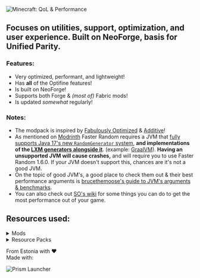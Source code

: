 ![Minecraft: QoL & Performance](https://raw.githubusercontent.com/FantomTchi7/Modpacks/main/QoL%20%26%20Performance/minecraft_title.png)
## Focuses on utilities, support, optimization, and user experience. Built on NeoForge, basis for Unified Parity.
### Features:
- Very optimized, performant, and lightweight!
- Has **all** of the Optifine features!
- Is built on NeoForge!
- Supports both Forge & *(most of)* Fabric mods!
- Is updated *somewhat* regularly!

### Notes:
- The modpack is inspired by [Fabulously Optimized](https://modrinth.com/modpack/fabulously-optimized) & [Additive](https://modrinth.com/modpack/additive)!
- As mentioned on [Modrinth](https://modrinth.com/mod/faster-random) Faster Random requires a JVM that [fully supports Java 17's new `RandomGenerator` system](https://gist.github.com/AnOpenSauceDev/36719f1ed2770fa0094d6be618b137e3), **and implementations of the [LXM generators alongside it](https://openjdk.org/jeps/356)**. (example: [GraalVM](https://www.graalvm.org/)). **Having an unsupported JVM will cause crashes,** and will require you to use Faster Random 1.6.0. If your JVM doesn't support this, chances are it's not a good JVM.
- On the topic of good JVM's, a good place to check them out & their best performance arguments is [brucethemoose's guide to JVM's arguments & benchmarks](https://github.com/brucethemoose/Minecraft-Performance-Flags-Benchmarks).
- You can also check out [SO's wiki](https://github.com/HyperSoop/Simply-Optimized/wiki/Post%E2%80%90install) for some things you can do to get the most performance out of your game.

## Resources used:

<details>
<summary>Mods</summary>
  
- [Necronomicon](https://modrinth.com/mod/P1Kv5EAO) by ElocinDev
- [Continuity](https://modrinth.com/mod/1IjD5062) by PepperCode1
- [MixinInHeaven](https://www.curseforge.com/projects/870903) by Team Potato
- [Chime](https://modrinth.com/mod/ubxU84eR) by Emi
- [Faster Random](https://modrinth.com/mod/RfFxanNh) by AnOpenSauceDev
- [Lazurite](https://modrinth.com/mod/TkC4Gtkt) by Su5eD
- [Jade](https://modrinth.com/mod/nvQzSEkH) by Snownee
- [BadOptimizations](https://modrinth.com/mod/g96Z4WVZ) by Thosea
- [FabricSkyBoxes](https://modrinth.com/mod/YBz7DOs8) by AMereBagatelle
- [Catalogue](https://www.curseforge.com/projects/459701) by MrCrayfish
- [Borderless Window](https://www.curseforge.com/projects/378979) by Nekeras
- [CIT Resewn](https://www.curseforge.com/projects/912099) by SHsuperCM, Asek3,Tfarcenim
- [Bobby Reforged](https://www.curseforge.com/projects/883502)
- [Cloth Config v10 API](https://modrinth.com/mod/9s6osm5g) by shedaniel
- [FastAnim](https://modrinth.com/mod/yHf7SALy) by Lunade
- [Canary](https://modrinth.com/mod/qa2H4BS9) by AbdElAziz
- [Noisium](https://modrinth.com/mod/KuNKN7d2) by Steveplays28
- [Log Begone](https://modrinth.com/mod/9ON3zv6e) by AzureDoomC, Bravarly
- [Capes](https://modrinth.com/mod/89Wsn8GD) by Cael
- [ServerCore](https://modrinth.com/mod/4WWQxlQP) by Wesley1808
- [Puzzles Lib](https://modrinth.com/mod/QAGBst4M) by Fuzs
- [Dynamic FPS](https://modrinth.com/mod/LQ3K71Q1) by juliand665 & LostLuma
- [Packet Fixer](https://modrinth.com/mod/c7m1mi73) by TonimatasDEV
- [Fast Workbench](https://www.curseforge.com/projects/288885) by Shadows_of_Fire
- [FabricSkyBoxes Interop](https://modrinth.com/mod/HpdHOPOp) by FlashyReese
- [Redirector](https://modrinth.com/mod/nzRWPE5v) by TeamPotato
- [Remove Reloading Screen](https://modrinth.com/mod/ZP7xHXtw) by dima_dencep
- [Fast Paintings](https://modrinth.com/mod/z3TzcquW) by MehVahdJukaar
- [Connector Extras](https://modrinth.com/mod/FYpiwiBR) by Su5eD
- [AnimaticaReforged](https://modrinth.com/mod/6ABF6Pv3) by TeamPotato
- [Chunky](https://modrinth.com/mod/fALzjamp) by pop4959
- [Ash API](https://modrinth.com/mod/Q8xUICr6) by Trikzon
- [Inventory Essentials](https://modrinth.com/mod/Boon8xwi) by BlayTheNinth
- [FastQuit](https://modrinth.com/mod/x1hIzbuY) by KingContaria
- [Better Mods Button](https://modrinth.com/mod/KUZAAwdD) by Fuzs
- [Not Enough Recipe Book](https://modrinth.com/mod/bQh7xzFq) by SSKirillSS
- [Enhanced Block Entities](https://modrinth.com/mod/OVuFYfre) by FoundationGames
- ['Slight' GUI Modifications](https://www.curseforge.com/projects/380393)
- [LazyDFU](https://modrinth.com/mod/hvFnDODi) by tuxed
- [Mobtimizations](https://modrinth.com/mod/Kbz7UydC) by Corosus
- [Paginated Advancements](https://modrinth.com/mod/pJogNFap) by DaFuqs
- [Model Gap Fix](https://modrinth.com/mod/QdG47OkI) by MehVahdJukaar
- [Get It Together, Drops!](https://modrinth.com/mod/T0OUgf8P) by bl4ckscor3
- [Sinytra Connector](https://modrinth.com/mod/connector) by Sinytra
- [NetherPortalFix](https://modrinth.com/mod/nPZr02ET) by BlayTheNinth
- [Jade Addons](https://modrinth.com/mod/xuDOzCLy) by Snownee
- [Roughly Enough Items (REI)](https://modrinth.com/mod/nfn13YXA) by shedaniel
- [FastFurnace](https://www.curseforge.com/projects/299540) by Shadows_of_Fire
- [Entity Model Features](https://modrinth.com/mod/4I1XuqiY) by Traben
- [Oculus](https://modrinth.com/mod/GchcoXML) by NanoLive, dima_dencep, coderbot, IMS212, Justsnoopy30, FoundationGames
- [Moonlight Library](https://modrinth.com/mod/twkfQtEc) by MehVahdJukaar
- [AttributeFix](https://modrinth.com/mod/lOOpEntO) by Darkhax
- [Entity Texture Features](https://modrinth.com/mod/BVzZfTc1) by Traben
- [Blur (Forge)](https://modrinth.com/mod/o4Wx4DUB) by dima_dencep, tterrag1098, Motschen, Pyrofab, backryun, byquanton
- [Fzzy Config](https://modrinth.com/mod/hYykXjDp) by fzzyhmstrs
- [OptiGUI](https://modrinth.com/mod/JuksLGBQ) by opekope2
- [Forgery](https://www.curseforge.com/projects/434087)
- [Soul fire'd](https://modrinth.com/mod/d6MhxwRo) by Crystal Spider
- [Video Tape](https://modrinth.com/mod/LVTZtqlk) by Velum
- [CraftingTweaks](https://modrinth.com/mod/DMu0oBKf) by BlayTheNinth
- [Not Enough Crashes](https://modrinth.com/mod/yM94ont6) by Fudge
- [ModernFix](https://modrinth.com/mod/nmDcB62a) by embeddedt
- [Memory Leak Fix](https://modrinth.com/mod/NRjRiSSD) by FX - PR0CESS
- [Accurate Block Placement](https://modrinth.com/mod/kzwxhsjp) by Clayborn, Flourick, KadTheHunter, schwar
- [Very Many Players](https://modrinth.com/mod/LlSMGYzF) by ishland
- [No Chat Reports](https://modrinth.com/mod/qQyHxfxd) by Aizistral
- [Icterine](https://modrinth.com/mod/7RvRWn6p) by Mephodio
- [Architectury](https://modrinth.com/mod/lhGA9TYQ) by shedaniel
- [Smooth Swapping](https://modrinth.com/mod/ydZic5r4) by Schauweg
- [Placebo](https://www.curseforge.com/projects/283644) by Shadows_of_Fire
- [Chat Heads](https://modrinth.com/mod/Wb5oqrBJ) by dzwdz, Fourmisain
- [Mouse Tweaks](https://modrinth.com/mod/aC3cM3Vq) by Ivan Molodetskikh (YaLTeR)
- [Camera Utils](https://modrinth.com/mod/rrwQMaWQ) by Max Henkel
- [Potacore](https://modrinth.com/mod/55ByH6In) by TeamPotato
- [Fast IP Ping](https://modrinth.com/mod/9mtu0sUO) by Fallen_Breath
- [Starlight](https://modrinth.com/mod/iRfIGC1s) by Spottedleaf
- [AppleSkin](https://modrinth.com/mod/EsAfCjCV) by squeek
- [Fabric Language Kotlin](https://modrinth.com/mod/Ha28R6CL) by FabricMC
- [Main Menu Credits](https://modrinth.com/mod/qJDfP7WN) by isXander
- [Transparent](https://modrinth.com/mod/zp4jb9oQ) by Trikzon
- [Brute force Rendering Culling](https://modrinth.com/mod/2wFaq89h) by RogoShum
- [Leave My Bars Alone](https://modrinth.com/mod/gK9mebQg) by Fuzs
- [RailOptimization](https://modrinth.com/mod/QSvN5pBU) by FX - PROCESS, EasterGhost
- [Ferrite Core](https://modrinth.com/mod/uXXizFIs) by malte0811
- [Suggestion Tweaker](https://modrinth.com/mod/MBLj38R0) by VelizarBG
- [Balm](https://modrinth.com/mod/MBAkmtvl) by BlayTheNinth
- [yosby](https://www.curseforge.com/projects/569868) by ElocinDev
- [Alternate Current](https://modrinth.com/mod/r0v8vy1s) by Space Walker
- [Forgified Fabric API](https://modrinth.com/mod/Aqlf1Shp) by FabricMC, Sinytra
- [Cull Less Leaves Reforged](https://modrinth.com/mod/qthuEuVy) by CCr4ft3r (this port), isXander (original fabric version)
- [Better Beds Reforged](https://modrinth.com/mod/better-beds-reforged) by shizotoaster, Motschen, TeamMidnightDust
- [Embeddium Extra](https://modrinth.com/mod/oY2B1pjg) by dima_dencep, FlashyReese
- [Saturn](https://modrinth.com/mod/2eT495vq) by AbdElAziz
- [Fast Suite](https://www.curseforge.com/projects/475117) by Shadows_of_Fire
- [Smooth Scrolling Refurbished](https://modrinth.com/mod/trr0scVt) by JustAlittleWolf
- [Embeddium](https://modrinth.com/mod/sk9rgfiA) by embeddedt
- [LambDynamicLights](https://modrinth.com/mod/yBW8D80W) by LambdAurora
- [Language Reload](https://modrinth.com/mod/uLbm7CG6) by Jerozgen
- [AchievementOptimizer](https://modrinth.com/mod/SvXrP8rT) by Big_Energy
- [Fastload-Reforged](https://modrinth.com/mod/kCpssoSb) by AbdElAziz
- [AI-Improvements](https://modrinth.com/mod/DSVgwcji) by BuiltBrokenModding
- [Client Tweaks](https://modrinth.com/mod/vPNqo58Q) by BlayTheNinth
- [Forge Config Screens](https://modrinth.com/mod/5WeWGLoJ) by Fuzs
- [Kotlin for Forge](https://modrinth.com/mod/kotlin-for-forge) by thedarkcolour
- [Fabrishot](https://modrinth.com/mod/3qsfQtE9) by ramidzkh
- [Smooth Boot (Reloaded)](https://modrinth.com/mod/z53V2L4P) by AbdElAziz
- [Polytone](https://modrinth.com/mod/3qAYkBMB) by MehVahdJukaar
- [EntityCulling](https://modrinth.com/mod/NNAgCjsB) by tr7zw
- [Particle Core](https://modrinth.com/mod/RSeLon5O) by fzzyhmstrs
- [More Chat History Reforged](https://modrinth.com/mod/wOIKNYYX) by shizotoaster, JackFred
- [CoroUtil](https://modrinth.com/mod/rLLJ1OZM) by Corosus
- [Tiny Item Animations](https://modrinth.com/mod/wMkevcSR) by Trivaxy
- [Let Me Despawn](https://modrinth.com/mod/vE2FN5qn) by frikinjay
- [ImmediatelyFast](https://modrinth.com/mod/5ZwdcRci) by RK_01
</details>

<details>
<summary>Resource Packs</summary>
  
- [Fast Better Grass](https://modrinth.com/resourcepack/fast-better-grass) by robotkoer
- [Chat Reporting Helper](https://modrinth.com/resourcepack/chat-reporting-helper) by robotkoer
- [Translations for Sodium](https://modrinth.com/resourcepack/translations-for-sodium) by robotkoer
- [Snowiest Snow](https://modrinth.com/resourcepack/snowiest-snow) by Andrew6rant
- [C4Music](https://modrinth.com/resourcepack/c4music) by MopsTMC
</details>

From Estonia with ❤\
Made with:

![Prism Launcher](https://raw.githubusercontent.com/PrismLauncher/PrismLauncher/develop/program_info/org.prismlauncher.PrismLauncher.logo-darkmode.svg)